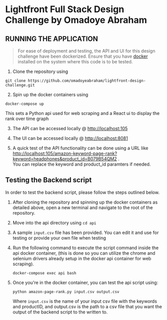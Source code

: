 # Lightfront Full Stack Design Challenge by Omadoye Abraham



## RUNNING THE APPLICATION


> For ease of deployment and testing, the API and UI for this design challenge have been dockerized. Ensure that you have [docker](https://docker.com) installed on the system where this code is to be tested.


1. Clone the repository using 
 ```
 git clone https://github.com/omadoyeabraham/lightfront-design-challenge.git
 ```      


2. Spin up the docker containers using 
 ```
 docker-compose up
 ``` 
   This sets a Python api used for web scraping and a React ui to display the rank over time graph     

3. The API can be accessed locally @ [http://localhost:105](http://localhost:105)  
   
4. The UI can be accessed locally @ [http://localhost:8081](http://localhost:8081)  
5. A quick test of the API functionality can be done using a URL like [http://localhost:105/amazon-keyword-page-rank?keyword=headphones&product_id=B079B54QM2](http://localhost:105/amazon-keyword-page-rank?keyword=headphones&product_id=B079B54QM2) .    
    You can replace the keyword and product_id paramters if needed.  



## Testing the Backend script  
  

In order to test the backend script, please follow the steps outlined below.

1. After cloning the repository and spinning up the docker containers as detailed above, open a new terminal and navigate to the root of the repository.
2. Move into the api directory using `cd api`
3. A sample `input.csv` file has been provided. You can edit it and use for testing or provide your own file when testing
4. Run the following command to execute the script command inside the api docker container, (this is done so you can utilize the chrome and selenium drivers already setup in the docker api container for web scraping).  
      

   ``` 
   docker-compose exec api bash
    ```

5. Once you're in the docker container, you can test the api script using:
     
     ```
     python amazon-page-rank.py input.csv output.csv
     ```

     Where `input.csv` is the name of your input csv file with the keywords and productID, and output.csv is the path to a csv file that you want the output of the backend script to the written to.
